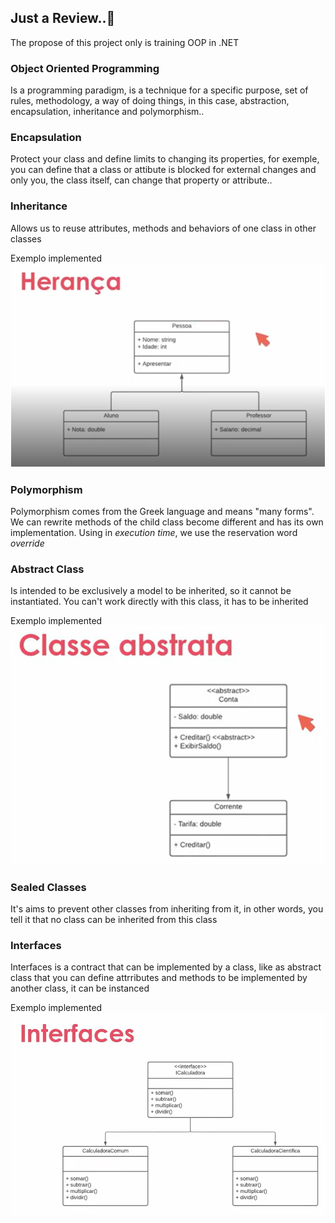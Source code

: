 ## Just a Review..📝
The propose of this project only is training OOP in .NET

### Object Oriented Programming
Is a programming paradigm, is a technique for a specific purpose, set of rules, methodology, a way of doing things, in this case, abstraction, encapsulation, inheritance and polymorphism..

### Encapsulation
Protect your class and define limits to changing its properties, for exemple, you can define that a class or attibute is blocked for external changes and only you, the class itself, can change that property or attribute..

### Inheritance
Allows us to reuse attributes, methods and behaviors of one class in other classes

Exemplo implemented
![inheritance](image.png)

### Polymorphism
Polymorphism comes from the Greek language and means "many forms". We can rewrite methods of the child class become different and has its own implementation. Using in _execution time_, we use the reservation word _override_

### Abstract Class
Is intended to be exclusively a model to be inherited, so it cannot be instantiated. You can't work directly with this class, it has to be inherited

Exemplo implemented
![abstract class](image-1.png)

### Sealed Classes
It's aims to prevent other classes from inheriting from it, in other words, you tell it that no class can be inherited from this class

### Interfaces
Interfaces is a contract that can be implemented by a class, like as abstract class that you can define attrributes and methods to be implemented by another class, it can be instanced

Exemplo implemented
![alt text](image-2.png)
